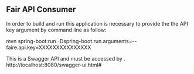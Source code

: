 ## Fair API Consumer

In order to build and run this application is necessary to provide the
the API key argument by command line as follow:

 mvn spring-boot:run -Dspring-boot.run.arguments=--faire.api.key=XXXXXXXXXXXXXXX

This is a Swagger API and must be accessed by . http://localhost:8080/swagger-ui.html#
